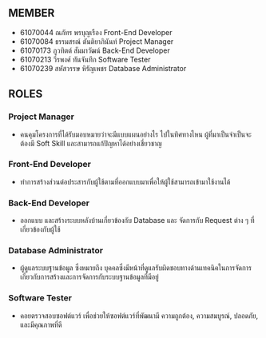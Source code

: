 ## MEMBER
- 61070044 	ณภัทร พรบุญเรือง 		Front-End Developer
- 61070084 	ธรรมสรณ์ ตันติยาภินันท์		Project Manager
- 61070173 	ภูวทิตต์ สัมมาวัฒน์ 		Back-End Developer
- 61070213 	วีรพงศ์ ทันจันทึก 			Software Tester
- 61070239 	สหัสวรรษ หิรัญเพชร	 	Database Administrator

## ROLES
### Project Manager
- คนคุมโครงการที่ได้รับมอบหมายว่าจะมีแบบแผนอย่างไร ไปในทิศทางไหน ผู้ที่มาเป็นจำเป็นจะต้องมี Soft Skill และสามารถแก้ปัญหาได้อย่างเชี่ยวชาญ
### Front-End Developer
- ทำการสร้างส่วนต่อประสารกับผู้ใช้ตามที่ออกแบบมาเพื่อให้ผู้ใช้สามารถเข้ามาใช้งานได้
### Back-End Developer
- ออกแบบ และสร้างระบบหลังบ้านเกี่ยวข้องกับ Database และ จัดการกับ Request ต่าง ๆ ที่เกี่ยวข้องกับผู้ใช้
### Database Administrator
- ผู้ดูแลระบบฐานข้อมูล ซึ่งหมายถึง บุคคลซึ่งมีหน้าที่ดูแลรับผิดชอบทางด้านเทคนิคในการจัดการเกี่ยวกับการสร้างและการจัดการกับระบบฐานข้อมูลที่มีอยู่
### Software Tester
- คอยตรวจสอบซอฟต์แวร์ เพื่อช่วยให้ซอฟต์แวร์ที่พัฒนามี ความถูกต้อง, ความสมบูรณ์, ปลอดภัย, และมีคุณภาพที่ดี
